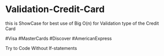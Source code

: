 # Validation-Credit-Card

this is ShowCase for best use of Big O(n) for Validation type of the Credit Card 

#Visa
#MasterCards
#Discover
#AmericanExpress


Try to Code Without If-statements
